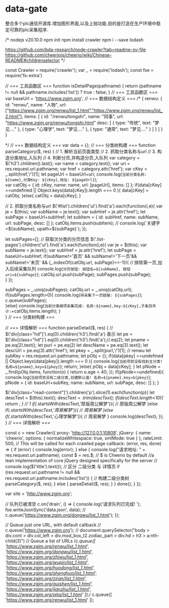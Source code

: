 # data-gate
整合多个plc通信开源库.增加图形界面,以及上抛功能.目的是打造在生产环境中稳定可靠的plc采集程序.

/*
nodejs v20.10.0
npm init
npm install crawler
npm i --save lodash

https://github.com/bda-research/node-crawler?tab=readme-ov-file
https://github.com/cheeriojs/cheerio/wiki/Chinese-README#childrenselector
*/

const Crawler = require('crawler');
var _ = require('lodash');
const fse = require('fs-extra')

// === 工具函数区 ===
function isDetailPage(pathname) {
  return (pathname != null && pathname.includes('list')) ? true : false;
}
// === 工具函数区 ===
var baseUrl = 'https://www.zgjm.org';
// === 数据结构定义 === 
/*
{
  renwu: {
    id: "renwu",
    name: "人物",
    url: ["https://www.zgjm.org/renwu/list_1.html","https://www.zgjm.org/renwu/list_2.html"],
    items: [
      {
        id: "/renwu/tongshi",
        name: "同事",
        url: "https://www.zgjm.org/renwu/tongshi.html"
        desc: [
          {
            type: "传统",
            text: "梦见...."
          },
          {
            type: "心理学",
            text: "梦见...."
          }, {
            type: "通常",
            text: "梦见...."
          }
        ]
      }
    ]
  }
}

    
*/
// === 数据结构定义 === 
var data = {};
// === 分类树构建 === 
function parseCategory($, res) {
  // 1. 解析当前页面类型
  // 2. 抓取分类名称与url
  // 3. 构造分类地址,入队列
  // 4. 判断分页,并构造分页,入队列
  var category = $('h3').children().last();
  var name = category.text();
  var uri = res.request.uri.pathname;
  var href = category.attr('href');
  var cKey = _.split(href,'/')[1];
  let pageUrl = baseUrl+uri; 
  console.log(`当前分类名称: ${name},分类Key: ${cKey},地址: ${pageUrl}`);  
  var catObj = {
      id: cKey,
      name: name,
      url: [pageUrl],
      items: []
  };
  if(data[cKey] ==undefined ||  Object.keys(data[cKey]).length === 0 ){
    data[cKey] = catObj;
  }else{
    catObj = data[cKey];
  }

  // 2. 抓取分类名称与url
  $('#list').children('ul').find('a').each(function(i,e){
    var je = $(this);
    var subName = je.text();
    var subHref = je.attr('href');
    let subPage = baseUrl+subHref;
    let subItem = {
      id: subHref,
      name: subName,
      url: subPage,
      desc: []
    };
    catObj.items.push(subItem);
    // console.log(`关键字=${subName}, upath=${subPage}`);
  });

  let subPages=[];
  // 获取次分类的分页信息
  $('.list-pages').children('ul').find('a').each(function(i,e){
    var je = $(this);
    var subName = je.text();
    var subHref = je.attr('href');
    let subPage = baseUrl+subHref;
    if(subName!='首页' && subName!='下一页'&& subName!='末页' && (_.indexOf(catObj.url, subPage)==-1)){
      // 排除第一页,加入后续采集队列
      console.log(`分页按钮: 按钮名=${subName}, 按钮uri=${subPage}`);
      catObj.url.push(subPage);
      subPages.push(subPage);      
    }
  });

  subPages = _.uniq(subPages);
  catObj.url = _.uniq(catObj.url);
  if(subPages.length>0){
    console.log(`待采集下一页链接: ${subPages}`);
    c.queue(subPages);      
  }else{
    console.log(`当前分类细项采集完成: 名称:${name},key:${cKey},子条目共计:`+catObj.items.length);
  }  
}
// === 分类树构建 === 

// === 详情解析 === 
function parseDetail($, res) {
  // $('div[class="hd"]').eq(0).children('h3').find('a') 表示
  let pe = $('div[class="hd"]').eq(0).children('h3').find('a');//.eq(2);
  let pname = pe.eq(2).text();
  let purl = pe.eq(2)
  let descName = pe.eq(3).text();
  let descUrl = pe.eq(3).attr('href');
  let pkey = _.split(purl,'/')[1]; // renwu
  let subKey = res.request.uri.pathname;
  let pObj = {};
  if(data[pkey] ==undefined ||  Object.keys(data[pkey]).length === 0 ){
    console.log(`当前项目没有找到主分类! 名称=${pname},key=${pkey}`);
    return;
  }else{
    pObj = data[cKey];
  }
  let pNode = _.find(pObj.items, function(o) {
    return o.age < 40; 
  });
  if(pNode==undefined){
    console.log(`当前项目没有二级分类,创建默认值! 名称=${pname},key=${pkey}`);
    pNode = {
      id: baseUrl+subKey,
      name: subName,
      url: subPage,
      desc: []
    };
  }
  
  $('div[class="read-content"]').children('p').slice(1).each(function(p){
    let descText = $(this).text();
    descText = _.trim(descText);
    if(descText.length<10){
      return ;
    }
    // 1 
    if(_.startsWith(descText,'原版周公解梦')){
      // 原版周公解梦
    }else if(_.startsWith(descText,'周易解梦')){
      // 周易解梦
    }else if(_.startsWith(descText,'心理学解梦')){
      // 周易解梦
    }
    console.log(descText);
  });
}
// === 详情解析 === 

const c = new Crawler({
  proxy: 'http://127.0.0.1:10809',
  jQuery: {
    name: 'cheerio',
    options: {
      normalizeWhitespace: true,
      xmlMode: true
    }
  },
  rateLimit: 500,
  // This will be called for each crawled page
  callback: (error, res, done) => {
    if (error) {
      console.log(error);
    } else {
      console.log("请求地址: " + res.request.uri.pathname);
      const $ = res.$;
      // $ is Cheerio by default
      //a lean implementation of core jQuery designed specifically for the server
      // console.log($('title').text());
      // 区分 二级分类 与 详情页
      if (res.request.uri.pathname != null && res.request.uri.pathname.includes('list')) {
        // 构建二级分类树
        parseCategory($, res);
      } else {
        parseDetail($, res);
      }
    }
    done();
  }
});

var site = 'http://www.zgjm.org';

// 队列已被清空
c.on('drain', () => {
    console.log('请求队列已完成! ');
    fse.writeJsonSync('data.json', data);
    // c.queue('https://www.zgjm.org/dongwu/list_1.html');
});

// Queue just one URL, with default callback
// c.queue('https://www.zgjm.org');
// document.querySelector("body > div.cont > div.col_left > div.mod_box_t2.zodiac_part > div.hd > h3 > a:nth-child(3)")
// Queue a list of URLs
/*c.queue([
'https://www.zgjm.org/renwu/list_1.html',
'https://www.zgjm.org/dongwu/list_1.html',
'https://www.zgjm.org/zhiwu/list_1.html',
'https://www.zgjm.org/wupin/list_1.html',
'https://www.zgjm.org/huodong/list_1.html',
'https://www.zgjm.org/shenghuo/list_1.html',
'https://www.zgjm.org/ziran/list_1.html',
'https://www.zgjm.org/guishen/list_1.html',
'https://www.zgjm.org/jianzhu/list_1.html',
'https://www.zgjm.org/qita/list_1.html'
]);*/
c.queue([
'https://www.zgjm.org/renwu/list_1.html'
]);
